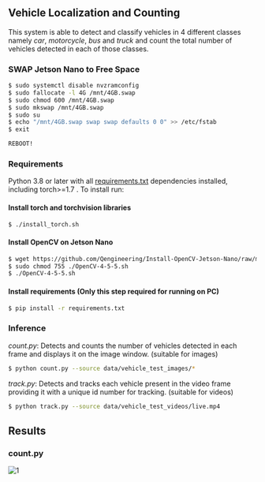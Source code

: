 ## Vehicle Localization and Counting

This system is able to detect and classify vehicles in 4 different classes namely *car*, *motorcycle*, *bus* and *truck* and count the total number of vehicles detected in each of those classes.

### SWAP Jetson Nano to Free Space
```bash
$ sudo systemctl disable nvzramconfig  
$ sudo fallocate -l 4G /mnt/4GB.swap  
$ sudo chmod 600 /mnt/4GB.swap  
$ sudo mkswap /mnt/4GB.swap  
$ sudo su  
$ echo "/mnt/4GB.swap swap swap defaults 0 0" >> /etc/fstab  
$ exit  

REBOOT!   
```

### Requirements

Python 3.8 or later with all [requirements.txt](requirements.txt) dependencies installed, including torch>=1.7 . To install run:

#### Install torch and torchvision libraries
```bash
$ ./install_torch.sh
```

#### Install OpenCV on Jetson Nano
```bash
$ wget https://github.com/Qengineering/Install-OpenCV-Jetson-Nano/raw/main/OpenCV-4-5-5.sh
$ sudo chmod 755 ./OpenCV-4-5-5.sh
$ ./OpenCV-4-5-5.sh
```

#### Install requirements (Only this step required for running on PC)
```bash
$ pip install -r requirements.txt
```

### Inference

*count.py*: Detects and counts the number of vehicles detected in each frame and displays it on the image window. (suitable for images)   

```bash
$ python count.py --source data/vehicle_test_images/* 
```

*track.py*: Detects and tracks each vehicle present in the video frame providing it with a unique id number for tracking. (suitable for videos)
 
 ```bash
$ python track.py --source data/vehicle_test_videos/live.mp4
```

## Results
### count.py

![1](https://user-images.githubusercontent.com/68045710/111742863-bf097380-88c3-11eb-9003-910896bf82ce.jpg)
